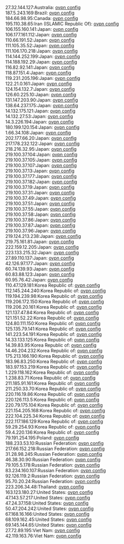 27.32.144.127:Australia: [ovpn config](vpn/27_32_144_127.ovpn)  
187.5.243.169:Brazil: [ovpn config](vpn/187_5_243_169.ovpn)  
184.66.98.95:Canada: [ovpn config](vpn/184_66_98_95.ovpn)  
195.110.38.65:Iran (ISLAMIC Republic Of): [ovpn config](vpn/195_110_38_65.ovpn)  
106.155.160.141:Japan: [ovpn config](vpn/106_155_160_141.ovpn)  
106.177.161.112:Japan: [ovpn config](vpn/106_177_161_112.ovpn)  
110.66.191.52:Japan: [ovpn config](vpn/110_66_191_52.ovpn)  
111.105.35.52:Japan: [ovpn config](vpn/111_105_35_52.ovpn)  
111.106.170.218:Japan: [ovpn config](vpn/111_106_170_218.ovpn)  
114.144.252.199:Japan: [ovpn config](vpn/114_144_252_199.ovpn)  
114.188.192.29:Japan: [ovpn config](vpn/114_188_192_29.ovpn)  
116.82.92.141:Japan: [ovpn config](vpn/116_82_92_141.ovpn)  
118.87.151.4:Japan: [ovpn config](vpn/118_87_151_4.ovpn)  
119.231.205.196:Japan: [ovpn config](vpn/119_231_205_196.ovpn)  
122.21.0.161:Japan: [ovpn config](vpn/122_21_0_161.ovpn)  
124.154.132.7:Japan: [ovpn config](vpn/124_154_132_7.ovpn)  
126.60.225.10:Japan: [ovpn config](vpn/126_60_225_10.ovpn)  
131.147.203.90:Japan: [ovpn config](vpn/131_147_203_90.ovpn)  
138.64.237.175:Japan: [ovpn config](vpn/138_64_237_175.ovpn)  
14.132.175.121:Japan: [ovpn config](vpn/14_132_175_121.ovpn)  
14.132.27.53:Japan: [ovpn config](vpn/14_132_27_53.ovpn)  
14.3.226.194:Japan: [ovpn config](vpn/14_3_226_194.ovpn)  
180.199.120.154:Japan: [ovpn config](vpn/180_199_120_154.ovpn)  
1.66.34.108:Japan: [ovpn config](vpn/1_66_34_108.ovpn)  
202.177.66.20:Japan: [ovpn config](vpn/202_177_66_20.ovpn)  
217.178.232.122:Japan: [ovpn config](vpn/217_178_232_122.ovpn)  
218.216.32.95:Japan: [ovpn config](vpn/218_216_32_95.ovpn)  
219.100.37.104:Japan: [ovpn config](vpn/219_100_37_104.ovpn)  
219.100.37.105:Japan: [ovpn config](vpn/219_100_37_105.ovpn)  
219.100.37.107:Japan: [ovpn config](vpn/219_100_37_107.ovpn)  
219.100.37.13:Japan: [ovpn config](vpn/219_100_37_13.ovpn)  
219.100.37.177:Japan: [ovpn config](vpn/219_100_37_177.ovpn)  
219.100.37.182:Japan: [ovpn config](vpn/219_100_37_182.ovpn)  
219.100.37.19:Japan: [ovpn config](vpn/219_100_37_19.ovpn)  
219.100.37.31:Japan: [ovpn config](vpn/219_100_37_31.ovpn)  
219.100.37.49:Japan: [ovpn config](vpn/219_100_37_49.ovpn)  
219.100.37.51:Japan: [ovpn config](vpn/219_100_37_51.ovpn)  
219.100.37.55:Japan: [ovpn config](vpn/219_100_37_55.ovpn)  
219.100.37.58:Japan: [ovpn config](vpn/219_100_37_58.ovpn)  
219.100.37.86:Japan: [ovpn config](vpn/219_100_37_86.ovpn)  
219.100.37.87:Japan: [ovpn config](vpn/219_100_37_87.ovpn)  
219.100.37.96:Japan: [ovpn config](vpn/219_100_37_96.ovpn)  
219.124.213.238:Japan: [ovpn config](vpn/219_124_213_238.ovpn)  
219.75.161.81:Japan: [ovpn config](vpn/219_75_161_81.ovpn)  
222.159.12.205:Japan: [ovpn config](vpn/222_159_12_205.ovpn)  
223.133.215.32:Japan: [ovpn config](vpn/223_133_215_32.ovpn)  
27.89.110.137:Japan: [ovpn config](vpn/27_89_110_137.ovpn)  
42.126.97.177:Japan: [ovpn config](vpn/42_126_97_177.ovpn)  
60.74.139.93:Japan: [ovpn config](vpn/60_74_139_93.ovpn)  
60.83.88.123:Japan: [ovpn config](vpn/60_83_88_123.ovpn)  
60.95.76.42:Japan: [ovpn config](vpn/60_95_76_42.ovpn)  
110.47.129.181:Korea Republic of: [ovpn config](vpn/110_47_129_181.ovpn)  
112.145.244.240:Korea Republic of: [ovpn config](vpn/112_145_244_240.ovpn)  
119.194.239.98:Korea Republic of: [ovpn config](vpn/119_194_239_98.ovpn)  
119.206.172.150:Korea Republic of: [ovpn config](vpn/119_206_172_150.ovpn)  
119.206.20.161:Korea Republic of: [ovpn config](vpn/119_206_20_161.ovpn)  
121.137.47.84:Korea Republic of: [ovpn config](vpn/121_137_47_84.ovpn)  
121.151.52.22:Korea Republic of: [ovpn config](vpn/121_151_52_22.ovpn)  
124.80.111.150:Korea Republic of: [ovpn config](vpn/124_80_111_150.ovpn)  
125.135.79.141:Korea Republic of: [ovpn config](vpn/125_135_79_141.ovpn)  
141.223.54.191:Korea Republic of: [ovpn config](vpn/141_223_54_191.ovpn)  
14.33.133.125:Korea Republic of: [ovpn config](vpn/14_33_133_125.ovpn)  
14.39.83.95:Korea Republic of: [ovpn config](vpn/14_39_83_95.ovpn)  
14.46.204.232:Korea Republic of: [ovpn config](vpn/14_46_204_232.ovpn)  
175.213.166.190:Korea Republic of: [ovpn config](vpn/175_213_166_190.ovpn)  
183.96.83.250:Korea Republic of: [ovpn config](vpn/183_96_83_250.ovpn)  
183.97.153.219:Korea Republic of: [ovpn config](vpn/183_97_153_219.ovpn)  
1.229.118.162:Korea Republic of: [ovpn config](vpn/1_229_118_162.ovpn)  
1.238.83.71:Korea Republic of: [ovpn config](vpn/1_238_83_71.ovpn)  
211.185.91.161:Korea Republic of: [ovpn config](vpn/211_185_91_161.ovpn)  
211.250.33.70:Korea Republic of: [ovpn config](vpn/211_250_33_70.ovpn)  
220.116.19.86:Korea Republic of: [ovpn config](vpn/220_116_19_86.ovpn)  
220.126.113.5:Korea Republic of: [ovpn config](vpn/220_126_113_5.ovpn)  
220.79.175.104:Korea Republic of: [ovpn config](vpn/220_79_175_104.ovpn)  
221.154.205.168:Korea Republic of: [ovpn config](vpn/221_154_205_168.ovpn)  
222.104.225.34:Korea Republic of: [ovpn config](vpn/222_104_225_34.ovpn)  
222.117.186.129:Korea Republic of: [ovpn config](vpn/222_117_186_129.ovpn)  
59.29.254.93:Korea Republic of: [ovpn config](vpn/59_29_254_93.ovpn)  
59.4.220.136:Korea Republic of: [ovpn config](vpn/59_4_220_136.ovpn)  
79.191.254.195:Poland: [ovpn config](vpn/79_191_254_195.ovpn)  
188.233.53.10:Russian Federation: [ovpn config](vpn/188_233_53_10.ovpn)  
217.66.152.218:Russian Federation: [ovpn config](vpn/217_66_152_218.ovpn)  
31.28.98.245:Russian Federation: [ovpn config](vpn/31_28_98_245.ovpn)  
46.38.30.90:Russian Federation: [ovpn config](vpn/46_38_30_90.ovpn)  
79.105.5.178:Russian Federation: [ovpn config](vpn/79_105_5_178.ovpn)  
83.234.160.107:Russian Federation: [ovpn config](vpn/83_234_160_107.ovpn)  
92.126.119.2:Russian Federation: [ovpn config](vpn/92_126_119_2.ovpn)  
95.70.20.24:Russian Federation: [ovpn config](vpn/95_70_20_24.ovpn)  
223.206.34.48:Thailand: [ovpn config](vpn/223_206_34_48.ovpn)  
163.123.180.27:United States: [ovpn config](vpn/163_123_180_27.ovpn)  
47.143.57.217:United States: [ovpn config](vpn/47_143_57_217.ovpn)  
47.24.37.158:United States: [ovpn config](vpn/47_24_37_158.ovpn)  
50.47.204.242:United States: [ovpn config](vpn/50_47_204_242.ovpn)  
67.168.16.166:United States: [ovpn config](vpn/67_168_16_166.ovpn)  
68.109.162.45:United States: [ovpn config](vpn/68_109_162_45.ovpn)  
69.145.144.65:United States: [ovpn config](vpn/69_145_144_65.ovpn)  
27.72.89.195:Viet Nam: [ovpn config](vpn/27_72_89_195.ovpn)  
42.119.163.76:Viet Nam: [ovpn config](vpn/42_119_163_76.ovpn)  
